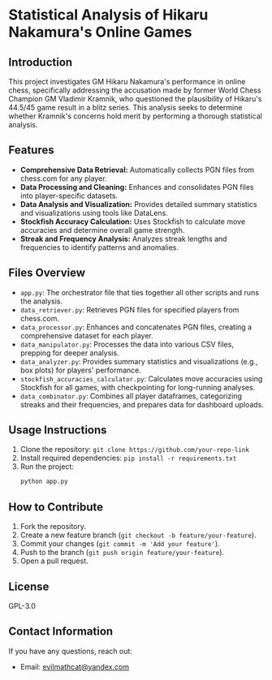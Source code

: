 # Statistical Analysis of Hikaru Nakamura's Online Games

## Introduction
This project investigates GM Hikaru Nakamura's performance in online chess, specifically addressing the accusation made by former World Chess Champion GM Vladimir Kramnik, who questioned the plausibility of Hikaru's 44.5/45 game result in a blitz series. This analysis seeks to determine whether Kramnik's concerns hold merit by performing a thorough statistical analysis.

## Features
- **Comprehensive Data Retrieval:** Automatically collects PGN files from chess.com for any player.
- **Data Processing and Cleaning:** Enhances and consolidates PGN files into player-specific datasets.
- **Data Analysis and Visualization:** Provides detailed summary statistics and visualizations using tools like DataLens.
- **Stockfish Accuracy Calculation:** Uses Stockfish to calculate move accuracies and determine overall game strength.
- **Streak and Frequency Analysis:** Analyzes streak lengths and frequencies to identify patterns and anomalies.

## Files Overview
- `app.py`: The orchestrator file that ties together all other scripts and runs the analysis.
- `data_retriever.py`: Retrieves PGN files for specified players from chess.com.
- `data_processor.py`: Enhances and concatenates PGN files, creating a comprehensive dataset for each player.
- `data_manipulator.py`: Processes the data into various CSV files, prepping for deeper analysis.
- `data_analyzer.py`: Provides summary statistics and visualizations (e.g., box plots) for players' performance.
- `stockfish_accuracies_calculator.py`: Calculates move accuracies using Stockfish for all games, with checkpointing for long-running analyses.
- `data_combinator.py`: Combines all player dataframes, categorizing streaks and their frequencies, and prepares data for dashboard uploads.

## Usage Instructions
1. Clone the repository: `git clone https://github.com/your-repo-link`
2. Install required dependencies: `pip install -r requirements.txt`
3. Run the project:
   ```bash
   python app.py
## How to Contribute
1. Fork the repository.
2. Create a new feature branch (`git checkout -b feature/your-feature`).
3. Commit your changes (`git commit -m 'Add your feature'`).
4. Push to the branch (`git push origin feature/your-feature`).
5. Open a pull request.

## License
GPL-3.0

## Contact Information
If you have any questions, reach out:
- Email: evilmathcat@yandex.com
